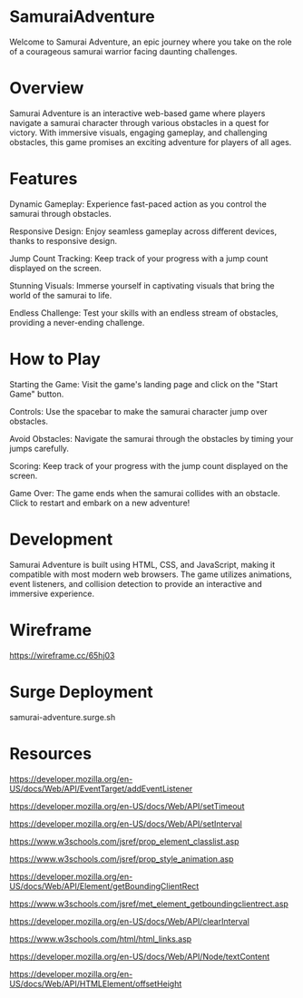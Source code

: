 # SamuraiAdventure
Welcome to Samurai Adventure, an epic journey where you take on the role of a courageous samurai warrior facing daunting challenges.

# Overview
Samurai Adventure is an interactive web-based game where players navigate a samurai character through various obstacles in a quest for victory. With immersive visuals, engaging gameplay, and challenging obstacles, this game promises an exciting adventure for players of all ages.

# Features
Dynamic Gameplay: Experience fast-paced action as you control the samurai through obstacles.

Responsive Design: Enjoy seamless gameplay across different devices, thanks to responsive design.

Jump Count Tracking: Keep track of your progress with a jump count displayed on the screen.

Stunning Visuals: Immerse yourself in captivating visuals that bring the world of the samurai to life.

Endless Challenge: Test your skills with an endless stream of obstacles, providing a never-ending challenge.

# How to Play
Starting the Game: Visit the game's landing page and click on the "Start Game" button.

Controls: Use the spacebar to make the samurai character jump over obstacles.

Avoid Obstacles: Navigate the samurai through the obstacles by timing your jumps carefully.

Scoring: Keep track of your progress with the jump count displayed on the screen.

Game Over: The game ends when the samurai collides with an obstacle. Click to restart and embark on a new adventure!

# Development
Samurai Adventure is built using HTML, CSS, and JavaScript, making it compatible with most modern web browsers. The game utilizes animations, event listeners, and collision detection to provide an interactive and immersive experience.

# Wireframe
https://wireframe.cc/65hj03

# Surge Deployment
samurai-adventure.surge.sh

# Resources
https://developer.mozilla.org/en-US/docs/Web/API/EventTarget/addEventListener

https://developer.mozilla.org/en-US/docs/Web/API/setTimeout

https://developer.mozilla.org/en-US/docs/Web/API/setInterval

https://www.w3schools.com/jsref/prop_element_classlist.asp

https://www.w3schools.com/jsref/prop_style_animation.asp

https://developer.mozilla.org/en-US/docs/Web/API/Element/getBoundingClientRect

https://www.w3schools.com/jsref/met_element_getboundingclientrect.asp

https://developer.mozilla.org/en-US/docs/Web/API/clearInterval

https://www.w3schools.com/html/html_links.asp

https://developer.mozilla.org/en-US/docs/Web/API/Node/textContent

https://developer.mozilla.org/en-US/docs/Web/API/HTMLElement/offsetHeight









